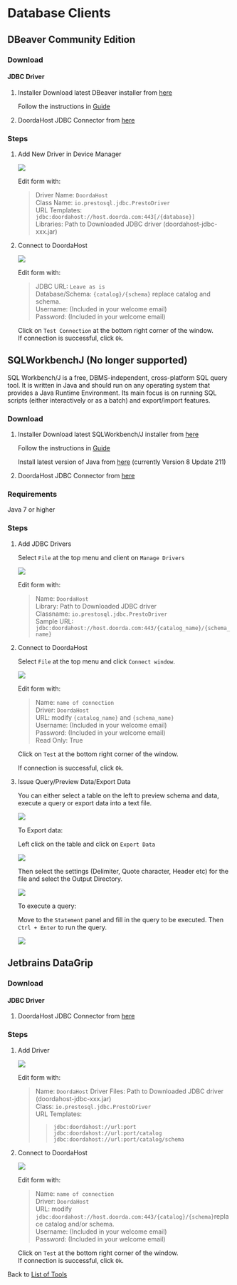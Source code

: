 # Database Clients

## DBeaver Community Edition

### Download

#### JDBC Driver
1) Installer
    Download latest DBeaver installer from [here](https://dbeaver.io/download/2/)

    Follow the instructions in [Guide](https://dbeaver.io/download/2/)
    
2) DoordaHost JDBC Connector from [here](https://github.com/Doorda/drivers-cli/releases/download/329d/doordahost-jdbc-329d.jar)

### Steps

1) Add New Driver in Device Manager

    ![](../assets/dbeaver/dbeaver-driver.jpeg)
    
    Edit form with:  
    >Driver Name: `DoordaHost`  
    >Class Name: `io.prestosql.jdbc.PrestoDriver`  
    >URL Templates: `jdbc:doordahost://host.doorda.com:443[/{database}]`  
    >Libraries: Path to Downloaded JDBC driver (doordahost-jdbc-xxx.jar)    

2) Connect to DoordaHost

    ![](../assets/dbeaver/dbeaver-connect.jpeg)
    
    Edit form with:
    >JDBC URL: `Leave as is`  
    >Database/Schema: `{catalog}/{schema}` replace catalog and schema.  
    >Username: (Included in your welcome email)   
    >Password: (Included in your welcome email)   
    
    Click on `Test Connection` at the bottom right corner of the window.   
    If connection is successful, click `Ok`.  

## SQLWorkbenchJ (No longer supported)
SQL Workbench/J is a free, DBMS-independent, cross-platform SQL query tool. It is written in Java and should run on any operating system that provides a Java Runtime Environment. Its main focus is on running SQL scripts (either interactively or as a batch) and export/import features.

### Download
1) Installer
    Download latest SQLWorkbench/J installer from [here](http://www.sql-workbench.net/downloads.html)

    Follow the instructions in [Guide](http://www.sql-workbench.net/manual/install.html)
    
    Install latest version of Java from [here](https://java.com/en/download/) (currently Version 8 Update 211) 

2) DoordaHost JDBC Connector from [here](https://github.com/Doorda/drivers-cli/releases/download/329d/doordahost-jdbc-329d.jar)

### Requirements
Java 7 or higher


### Steps

1) Add JDBC Drivers

    Select `File` at the top menu and client on `Manage Drivers`
    
    ![](../assets/sqlworkbenchj/sqlworkbenchj-drivers.jpeg)
    
    Edit form with:  
    >Name: `DoordaHost`  
    >Library: Path to Downloaded JDBC driver  
    >Classname: `io.prestosql.jdbc.PrestoDriver`  
    >Sample URL: `jdbc:doordahost://host.doorda.com:443/{catalog_name}/{schema_name}`  

2) Connect to DoordaHost

    Select `File` at the top menu and click `Connect window`. 
    
    ![](../assets/sqlworkbenchj/sqlworkbenchj-form.jpeg)
    
    Edit form with:
    
    >Name: `name of connection`  
    >Driver: `DoordaHost`  
    >URL: modify `{catalog_name}` and `{schema_name}`  
    >Username: (Included in your welcome email)   
    >Password: (Included in your welcome email)   
    >Read Only: True  
    
    Click on `Test` at the bottom right corner of the window. 
    
    If connection is successful, click `Ok`. 

3) Issue Query/Preview Data/Export Data

    You can either select a table on the left to preview schema and data, execute a query or export data into a text file.
    
    ![](../assets/sqlworkbenchj/sqlworkbenchj-preview.jpeg)
    
    To Export data:
    
    Left click on the table and click on `Export Data`
    
    ![](../assets/sqlworkbenchj/sqlworkbenchj-export.jpeg)
    
    Then select the settings (Delimiter, Quote character, Header etc) for the file and select the Output Directory. 
    
    ![](../assets/sqlworkbenchj/sqlworkbenchj-export2.jpeg)
    
    To execute a query:
    
    Move to the `Statement` panel and fill in the query to be executed. Then `Ctrl + Enter` to run the query.
    
    ![](../assets/sqlworkbenchj/sqlworkbenchj-query.jpeg)


## Jetbrains DataGrip

### Download

#### JDBC Driver
1) DoordaHost JDBC Connector from [here](https://github.com/Doorda/drivers-cli/releases/download/329d/doordahost-jdbc-329d.jar)

### Steps

1) Add Driver

    ![](../assets/datagrip/datagrip-driver.jpeg)
    
    Edit form with:  
    >Name: `DoordaHost`
    >Driver Files: Path to Downloaded JDBC driver (doordahost-jdbc-xxx.jar)  
    >Class: `io.prestosql.jdbc.PrestoDriver`  
    >URL Templates:   
    >>`jdbc:doordahost://url:port`  
    >>`jdbc:doordahost://url:port/catalog`  
    >>`jdbc:doordahost://url:port/catalog/schema`  

2) Connect to DoordaHost

    ![](../assets/datagrip/datagrip-connect.jpeg)
    
    Edit form with:
    >Name: `name of connection`  
    >Driver: `DoordaHost`  
    >URL: modify `jdbc:doordahost://host.doorda.com:443/{catalog}/{schema}`replace catalog and/or schema.  
    >Username: (Included in your welcome email)   
    >Password: (Included in your welcome email)   
    
    Click on `Test` at the bottom right corner of the window.   
    If connection is successful, click `Ok`.  



Back to [List of Tools](README.md#list-of-supported-tools)
